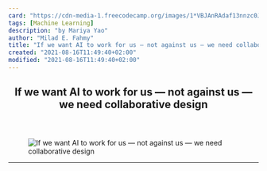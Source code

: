 ```yaml
---
card: "https://cdn-media-1.freecodecamp.org/images/1*VBJAnRAdaf13nnzc0J5Ehg.jpeg"
tags: [Machine Learning]
description: "by Mariya Yao"
author: "Milad E. Fahmy"
title: "If we want AI to work for us — not against us — we need collaborative design"
created: "2021-08-16T11:49:40+02:00"
modified: "2021-08-16T11:49:40+02:00"
---
```

<div class="site-wrapper">
<main id="site-main" class="site-main outer">
<div class="inner">
<article class="post-full post tag-machine-learning tag-technology tag-artificial-intelligence tag-tech tag-startup ">
<header class="post-full-header">
<h1 class="post-full-title">If we want AI to work for us — not against us — we need collaborative design</h1>
</header>
<figure class="post-full-image">
<picture>
<source media="(max-width: 700px)" sizes="1px" srcset="data:image/gif;base64,R0lGODlhAQABAIAAAAAAAP///yH5BAEAAAAALAAAAAABAAEAAAIBRAA7 1w">
<source media="(min-width: 701px)" sizes="(max-width: 800px) 400px,
(max-width: 1170px) 700px,
1400px" srcset="https://cdn-media-1.freecodecamp.org/images/1*VBJAnRAdaf13nnzc0J5Ehg.jpeg 300w,
https://cdn-media-1.freecodecamp.org/images/1*VBJAnRAdaf13nnzc0J5Ehg.jpeg 600w,
https://cdn-media-1.freecodecamp.org/images/1*VBJAnRAdaf13nnzc0J5Ehg.jpeg 1000w,
https://cdn-media-1.freecodecamp.org/images/1*VBJAnRAdaf13nnzc0J5Ehg.jpeg 2000w">
<img onerror="this.style.display='none'" src="https://cdn-media-1.freecodecamp.org/images/1*VBJAnRAdaf13nnzc0J5Ehg.jpeg" alt="If we want AI to work for us — not against us — we need collaborative design">
</picture>
</figure>
<section class="post-full-content">
<div class="post-content medium-migrated-article">
</div>
<hr>
</section>
</article>
</div>
</main>
</div>
<!-- Google Tag Manager (noscript) -->
<!-- End Google Tag Manager (noscript) -->
